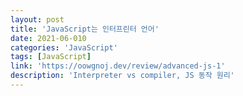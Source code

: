 ```yaml
---
layout: post
title: 'JavaScript는 인터프린터 언어'
date: 2021-06-010
categories: 'JavaScript'
tags: [JavaScript]
link: 'https://oowgnoj.dev/review/advanced-js-1'
description: 'Interpreter vs compiler, JS 동작 원리'
---
```

